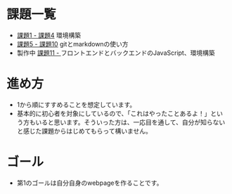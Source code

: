 # 課題一覧
- [課題1 - 課題4](./chall.md) 環境構築
- [課題5 - 課題10](./chall-git-markdown.md) gitとmarkdownの使い方
- 製作中 [課題11 - ](./chall-js.md) フロントエンドとバックエンドのJavaScript、環境構築

# 進め方
- 1から順にすすめることを想定しています。
- 基本的に初心者を対象にしているので、「これはやったことあるよ！」という方もいると思います。そういった方は、一応目を通して、自分が知らないと感じた課題からはじめてもらって構いません。

# ゴール
- 第1のゴールは自分自身のwebpageを作ることです。